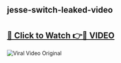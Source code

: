 ## jesse-switch-leaked-video 

# <h2><a href="http://freeplayer.one?title=jesse-switch-leaked-video&ref=21J">🔗 Click to Watch 👉🔴 VIDEO</a></h2>

<a href="http://freeplayer.one?title=jesse-switch-leaked-video&ref=21J" rel="nofollow" data-target="animated-image.originalLink"><img src="https://i.ibb.co.com/xMMVF88/686577567.gif" alt="Viral Video Original" style="max-width: 100%; display: inline-block;" data-target="animated-image.originalImage"></a>

